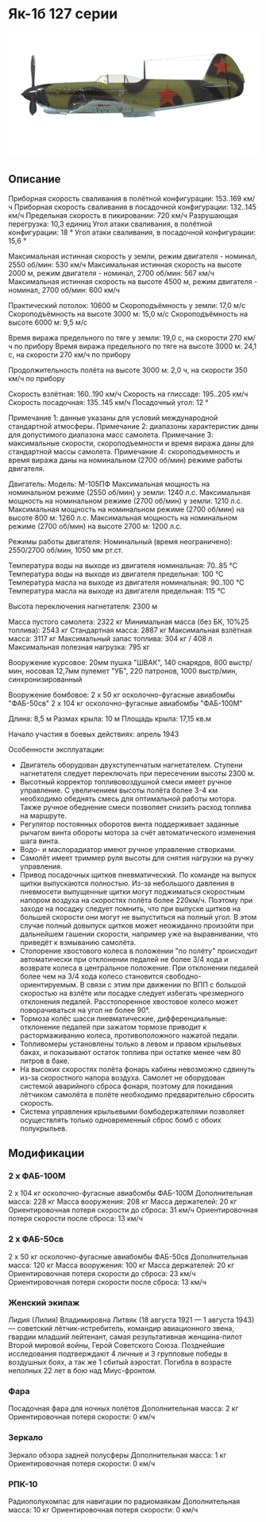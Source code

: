 ﻿# Як-1б 127 серии

![yak1s127](../images/yak1s127.png)

## Описание

Приборная скорость сваливания в полётной конфигурации: 153..169 км/ч
Приборная скорость сваливания в посадочной конфигурации: 132..145 км/ч
Предельная скорость в пикировании: 720 км/ч
Разрушающая перегрузка: 10,3 единиц
Угол атаки сваливания, в полётной конфигурации: 18 °
Угол атаки сваливания, в посадочной конфигурации: 15,6 °

Максимальная истинная скорость у земли, режим двигателя - номинал, 2550 об/мин: 530 км/ч
Максимальная истинная скорость на высоте 2000 м, режим двигателя - номинал, 2700 об/мин: 567 км/ч
Максимальная истинная скорость на высоте 4500 м, режим двигателя - номинал, 2700 об/мин: 600 км/ч

Практический потолок: 10600 м
Скороподъёмность у земли: 17,0 м/с
Скороподъёмность на высоте 3000 м: 15,0 м/с
Скороподъёмность на высоте 6000 м: 9,5 м/с

Время виража предельного по тяге у земли: 19,0 с, на скорости 270 км/ч по прибору
Время виража предельного по тяге на высоте 3000 м: 24,1 с, на скорости 270 км/ч по прибору

Продолжительность полёта на высоте 3000 м: 2,0 ч, на скорости 350 км/ч по прибору

Скорость взлётная: 160..190 км/ч
Скорость на глиссаде: 195..205 км/ч
Скорость посадочная: 135..145 км/ч
Посадочный угол: 12 °

Примечание 1: данные указаны для условий международной стандартной атмосферы.
Примечание 2: диапазоны характеристик даны для допустимого диапазона масс самолета.
Примечание 3: максимальные скорости, скороподъемности и время виража даны для стандартной массы самолета.
Примечание 4: скороподъемность и время виража даны на номинальном (2700 об/мин) режиме работы двигателя.

Двигатель:
Модель: М-105ПФ
Максимальная мощность на номинальном режиме (2550 об/мин) у земли: 1240 л.с.
Максимальная мощность на номинальном режиме (2700 об/мин) у земли: 1210 л.с.
Максимальная мощность на номинальном режиме (2700 об/мин) на высоте 800 м: 1260 л.с.
Максимальная мощность на номинальном режиме (2700 об/мин) на высоте 2700 м: 1200 л.с.

Режимы работы двигателя:
Номинальный (время неограничено): 2550/2700 об/мин, 1050 мм рт.ст.

Температура воды на выходе из двигателя номинальная: 70..85 °С
Температура воды на выходе из двигателя предельная: 100 °С
Температура масла на выходе из двигателя номинальная: 90..100 °С
Температура масла на выходе из двигателя предельная: 115 °С

Высота переключения нагнетателя: 2300 м

Масса пустого самолета: 2322 кг
Минимальная масса (без БК, 10%25 топлива): 2543 кг
Стандартная масса: 2887 кг
Максимальная взлётная масса: 3117 кг
Максимальный запас топлива: 304 кг / 408 л
Максимальная полезная нагрузка: 795 кг

Вооружение курсовое:
20мм пушка "ШВАК", 140 снарядов, 800 выстр/мин, носовая
12,7мм пулемет "УБ", 220 патронов, 1000 выстр/мин, синхронизированный

Вооружение бомбовое:
2 x 50 кг осколочно-фугасные авиабомбы "ФАБ-50св"
2 x 104 кг осколочно-фугасные авиабомбы "ФАБ-100М"

Длина: 8,5 м
Размах крыла: 10 м
Площадь крыла: 17,15 кв.м

Начало участия в боевых действиях: апрель 1943

Особенности эксплуатации:
- Двигатель оборудован двухступенчатым нагнетателем. Ступени нагнетателя следует переключать при пересечении высоты 2300 м.
- Высотный корректор топливовоздушной смеси имеет ручное управление. С увеличением высоты полёта более 3-4 км необходимо обеднять смесь для оптимальной работы мотора. Также ручное обеднение смеси позволяет снизить расход топлива на маршруте.
- Регулятор постоянных оборотов винта поддерживает заданные рычагом винта обороты мотора за счёт автоматического изменения шага винта.
- Водо- и маслорадиатор имеют ручное управление створками.
- Самолёт имеет триммер руля высоты для снятия нагрузки на ручку управления.
- Привод посадочных щитков пневматический. По команде на выпуск щитки выпускаются полностью. Из-за небольшого давления в пневмосети выпущенные щитки могут поджиматься скоростным напором воздуха на скоростях полёта более 220км/ч. Поэтому при заходе на посадку следует помнить, что при выпуске щитков на большей скорости они могут не выпуститься на полный угол. В этом случае полный довыпуск щитков может неожиданно произойти при дальнейшем гашении скорости, например уже на выравнивании, что приведёт к взмыванию самолёта.
- Стопорение хвостового колеса в положении "по полёту" происходит автоматически при отклонении педалей не более 3/4 хода и возврате колеса в центральное положение. При отклонении педалей более чем на 3/4 хода колесо становится свободно-ориентируемым. В связи с этим при движении по ВПП с большой скоростью на взлёте или посадке следует избегать чрезмерного отклонения педалей. Расстопоренное хвостовое колесо может поворачиваться на угол не более 90°.
- Тормоза колёс шасси пневматические, дифференциальные: отклонение педалей при зажатом тормозе приводит к растормаживанию колеса, противоположного нажатой педали.
- Топливомеры установлены только в левом и правом крыльевых баках, и показывают остаток топлива при остатке менее чем 80 литров в баке.
- На высоких скоростях полёта фонарь кабины невозможно сдвинуть из-за скоростного напора воздуха. Самолет не оборудован системой аварийного сброса фонаря, поэтому для покидания лётчиком самолёта в полёте необходимо предварительно сбросить скорость.
- Система управления крыльевыми бомбодержателями позволяет осуществлять только одновременный сброс бомб с обоих полукрыльев.

## Модификации


### 2 х ФАБ-100М

2 x 104 кг осколочно-фугасные авиабомбы ФАБ-100М
Дополнительная масса: 228 кг
Масса вооружения: 208 кг
Масса держателей: 20 кг
Ориентировочная потеря скорости до сброса: 31 км/ч
Ориентировочная потеря скорости после сброса: 13 км/ч

### 2 х ФАБ-50св

2 x 50 кг осколочно-фугасные авиабомбы ФАБ-50св
Дополнительная масса: 120 кг
Масса вооружения: 100 кг
Масса держателей: 20 кг
Ориентировочная потеря скорости до сброса: 23 км/ч
Ориентировочная потеря скорости после сброса: 13 км/ч﻿

### Женский экипаж

Лидия (Лилия) Владимировна Литвяк (18 августа 1921 — 1 августа 1943) — советский лётчик-истребитель, командир авиационного звена, гвардии младший лейтенант, самая результативная женщина-пилот Второй мировой войны, Герой Советского Союза. Позднейшие исследования подтверждают 4 личные и 3 групповые победы в воздушных боях, а так же 1 сбитый аэростат. Погибла в возрасте неполных 22 лет в бою над Миус-фронтом.﻿

### Фара

Посадочная фара для ночных полётов
Дополнительная масса: 2 кг
Ориентировочная потеря скорости: 0 км/ч﻿

### Зеркало

Зеркало обзора задней полусферы
Дополнительная масса: 1 кг
Ориентировочная потеря скорости: 0 км/ч﻿

### РПК-10

Радиополукомпас для навигации по радиомаякам
Дополнительная масса: 10 кг
Ориентировочная потеря скорости: 0 км/ч